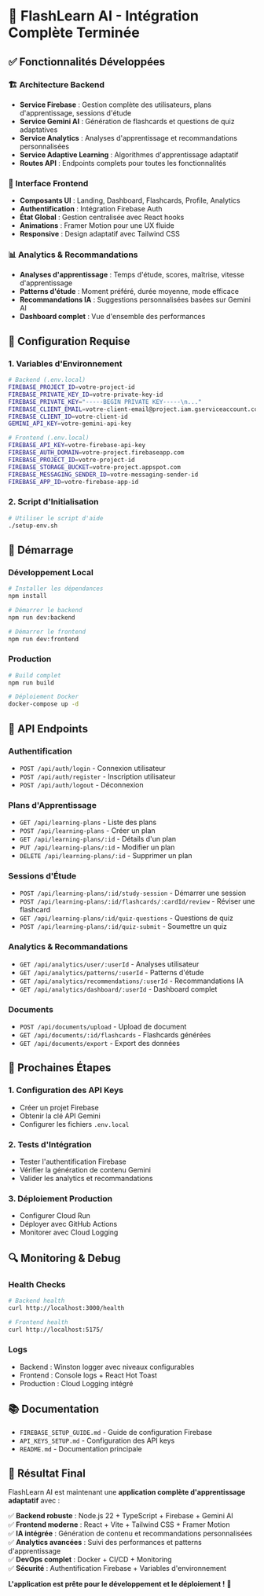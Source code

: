 # 🎯 FlashLearn AI - Intégration Complète Terminée

## ✅ Fonctionnalités Développées

### 🏗️ Architecture Backend
- **Service Firebase** : Gestion complète des utilisateurs, plans d'apprentissage, sessions d'étude
- **Service Gemini AI** : Génération de flashcards et questions de quiz adaptatives
- **Service Analytics** : Analyses d'apprentissage et recommandations personnalisées
- **Service Adaptive Learning** : Algorithmes d'apprentissage adaptatif
- **Routes API** : Endpoints complets pour toutes les fonctionnalités

### 🎨 Interface Frontend
- **Composants UI** : Landing, Dashboard, Flashcards, Profile, Analytics
- **Authentification** : Intégration Firebase Auth
- **État Global** : Gestion centralisée avec React hooks
- **Animations** : Framer Motion pour une UX fluide
- **Responsive** : Design adaptatif avec Tailwind CSS

### 📊 Analytics & Recommandations
- **Analyses d'apprentissage** : Temps d'étude, scores, maîtrise, vitesse d'apprentissage
- **Patterns d'étude** : Moment préféré, durée moyenne, mode efficace
- **Recommandations IA** : Suggestions personnalisées basées sur Gemini AI
- **Dashboard complet** : Vue d'ensemble des performances

## 🔧 Configuration Requise

### 1. Variables d'Environnement
```bash
# Backend (.env.local)
FIREBASE_PROJECT_ID=votre-project-id
FIREBASE_PRIVATE_KEY_ID=votre-private-key-id
FIREBASE_PRIVATE_KEY="-----BEGIN PRIVATE KEY-----\n..."
FIREBASE_CLIENT_EMAIL=votre-client-email@project.iam.gserviceaccount.com
FIREBASE_CLIENT_ID=votre-client-id
GEMINI_API_KEY=votre-gemini-api-key

# Frontend (.env.local)
FIREBASE_API_KEY=votre-firebase-api-key
FIREBASE_AUTH_DOMAIN=votre-project.firebaseapp.com
FIREBASE_PROJECT_ID=votre-project-id
FIREBASE_STORAGE_BUCKET=votre-project.appspot.com
FIREBASE_MESSAGING_SENDER_ID=votre-messaging-sender-id
FIREBASE_APP_ID=votre-firebase-app-id
```

### 2. Script d'Initialisation
```bash
# Utiliser le script d'aide
./setup-env.sh
```

## 🚀 Démarrage

### Développement Local
```bash
# Installer les dépendances
npm install

# Démarrer le backend
npm run dev:backend

# Démarrer le frontend
npm run dev:frontend
```

### Production
```bash
# Build complet
npm run build

# Déploiement Docker
docker-compose up -d
```

## 📡 API Endpoints

### Authentification
- `POST /api/auth/login` - Connexion utilisateur
- `POST /api/auth/register` - Inscription utilisateur
- `POST /api/auth/logout` - Déconnexion

### Plans d'Apprentissage
- `GET /api/learning-plans` - Liste des plans
- `POST /api/learning-plans` - Créer un plan
- `GET /api/learning-plans/:id` - Détails d'un plan
- `PUT /api/learning-plans/:id` - Modifier un plan
- `DELETE /api/learning-plans/:id` - Supprimer un plan

### Sessions d'Étude
- `POST /api/learning-plans/:id/study-session` - Démarrer une session
- `POST /api/learning-plans/:id/flashcards/:cardId/review` - Réviser une flashcard
- `GET /api/learning-plans/:id/quiz-questions` - Questions de quiz
- `POST /api/learning-plans/:id/quiz-submit` - Soumettre un quiz

### Analytics & Recommandations
- `GET /api/analytics/user/:userId` - Analyses utilisateur
- `GET /api/analytics/patterns/:userId` - Patterns d'étude
- `GET /api/analytics/recommendations/:userId` - Recommandations IA
- `GET /api/analytics/dashboard/:userId` - Dashboard complet

### Documents
- `POST /api/documents/upload` - Upload de document
- `GET /api/documents/:id/flashcards` - Flashcards générées
- `GET /api/documents/export` - Export des données

## 🎯 Prochaines Étapes

### 1. Configuration des API Keys
- Créer un projet Firebase
- Obtenir la clé API Gemini
- Configurer les fichiers `.env.local`

### 2. Tests d'Intégration
- Tester l'authentification Firebase
- Vérifier la génération de contenu Gemini
- Valider les analytics et recommandations

### 3. Déploiement Production
- Configurer Cloud Run
- Déployer avec GitHub Actions
- Monitorer avec Cloud Logging

## 🔍 Monitoring & Debug

### Health Checks
```bash
# Backend health
curl http://localhost:3000/health

# Frontend health
curl http://localhost:5175/
```

### Logs
- Backend : Winston logger avec niveaux configurables
- Frontend : Console logs + React Hot Toast
- Production : Cloud Logging intégré

## 📚 Documentation

- `FIREBASE_SETUP_GUIDE.md` - Guide de configuration Firebase
- `API_KEYS_SETUP.md` - Configuration des API keys
- `README.md` - Documentation principale

## 🎉 Résultat Final

FlashLearn AI est maintenant une **application complète d'apprentissage adaptatif** avec :

✅ **Backend robuste** : Node.js 22 + TypeScript + Firebase + Gemini AI  
✅ **Frontend moderne** : React + Vite + Tailwind CSS + Framer Motion  
✅ **IA intégrée** : Génération de contenu et recommandations personnalisées  
✅ **Analytics avancées** : Suivi des performances et patterns d'apprentissage  
✅ **DevOps complet** : Docker + CI/CD + Monitoring  
✅ **Sécurité** : Authentification Firebase + Variables d'environnement  

**L'application est prête pour le développement et le déploiement !** 🚀
